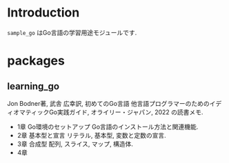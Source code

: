 # Introduction

`sample_go` はGo言語の学習用途モジュールです.

# packages

## learning_go

Jon Bodner著, 武舎 広幸訳, 初めてのGo言語 他言語プログラマーのためのイディオマティックGo実践ガイド, オライリー・ジャパン, 2022 の読書メモ.

- 1章 Go環境のセットアップ Go言語のインストール方法と関連機能.
- 2章 基本型と宣言 リテラル, 基本型, 変数と定数の宣言.
- 3章 合成型 配列, スライス, マップ, 構造体.
- 4章 
